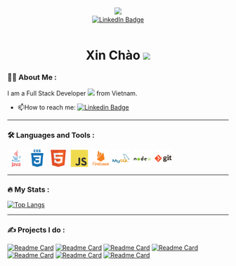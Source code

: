 ###

<!--
**thanhhuu09/thanhhuu09** is a ✨ _special_ ✨ repository because its `README.md` (this file) appears on your GitHub profile.

Here are some ideas to get you started:

- 🔭 I’m currently working on ...
- 🌱 I’m currently learning ...
- 👯 I’m looking to collaborate on ...
- 🤔 I’m looking for help with ...
- 💬 Ask me about ...
- 📫 How to reach me: ...
- 😄 Pronouns: ...
- ⚡ Fun fact: ...
-->

<div id="header" align="center">
  <img src="https://media.giphy.com/media/lP8xu5t2DLGG045H8F/giphy.gif" width="100"/>
  <div id="badges">
  <a href="https://www.linkedin.com/in/tthuu/">
    <img src="https://img.shields.io/badge/-LinkedIn-blue?logo=linkedin&logoColor=white&style=for-the-badge" alt="LinkedIn Badge"/>
  </a>
</div>
 <img src="https://komarev.com/ghpvc/?username=thanhhuu09&style=flat-square&color=blue" alt=""/>
 <h1>
  Xin Chào
  <img src="https://media.giphy.com/media/hvRJCLFzcasrR4ia7z/giphy.gif" width="30px"/>
</h1>
</div>

### :man_technologist: About Me : 
I am a Full Stack Developer <img src="https://media.giphy.com/media/WUlplcMpOCEmTGBtBW/giphy.gif" width="30"> from Vietnam.

- :mailbox:How to reach me: [![Linkedin Badge](https://img.shields.io/badge/-tthuu-blue?style=flat&logo=Linkedin&logoColor=white)](https://www.linkedin.com/in/tthuu/)
---



### :hammer_and_wrench: Languages and Tools :
<div>
  <img src="https://github.com/devicons/devicon/blob/master/icons/java/java-original-wordmark.svg" title="Java" alt="Java" width="40" height="40"/>&nbsp;
  <img src="https://github.com/devicons/devicon/blob/master/icons/css3/css3-plain-wordmark.svg"  title="CSS3" alt="CSS" width="40" height="40"/>&nbsp;
  <img src="https://github.com/devicons/devicon/blob/master/icons/html5/html5-original.svg" title="HTML5" alt="HTML" width="40" height="40"/>&nbsp;
  <img src="https://github.com/devicons/devicon/blob/master/icons/javascript/javascript-original.svg" title="JavaScript" alt="JavaScript" width="40" height="40"/>&nbsp;
  <img src="https://github.com/devicons/devicon/blob/master/icons/firebase/firebase-plain-wordmark.svg" title="Firebase" alt="Firebase" width="40" height="40"/>&nbsp;
  <img src="https://github.com/devicons/devicon/blob/master/icons/mysql/mysql-original-wordmark.svg" title="MySQL"  alt="MySQL" width="40" height="40"/>&nbsp;
  <img src="https://github.com/devicons/devicon/blob/master/icons/nodejs/nodejs-original-wordmark.svg" title="NodeJS" alt="NodeJS" width="40" height="40"/>&nbsp;
  <img src="https://github.com/devicons/devicon/blob/master/icons/git/git-original-wordmark.svg" title="Git" **alt="Git" width="40" height="40"/>
</div>

---



### :fire: My Stats :
[![Top Langs](https://github-readme-stats.vercel.app/api/top-langs/?username=thanhhuu09&layout=compact)](https://github.com/anuraghazra/github-readme-stats)

---


### :writing_hand: Projects I do :
[![Readme Card](https://github-readme-stats-git-masterrstaa-rickstaa.vercel.app/api/pin/?username=thanhhuu09&repo=tindog&theme=light)](https://github.com/thanhhuu09/tindog)
[![Readme Card](https://github-readme-stats-git-masterrstaa-rickstaa.vercel.app/api/pin/?username=thanhhuu09&repo=hocgihomnay&theme=light)](https://github.com/thanhhuu09/hocgihomnay)
[![Readme Card](https://github-readme-stats-git-masterrstaa-rickstaa.vercel.app/api/pin/?username=thanhhuu09&repo=TodoList&theme=light)](https://github.com/thanhhuu09/ToDoList)
[![Readme Card](https://github-readme-stats-git-masterrstaa-rickstaa.vercel.app/api/pin/?username=thanhhuu09&repo=DrumKit&theme=light)](https://github.com/thanhhuu09/drumkit)
[![Readme Card](https://github-readme-stats-git-masterrstaa-rickstaa.vercel.app/api/pin/?username=thanhhuu09&repo=Simon&theme=light)](https://github.com/thanhhuu09/simon)
[![Readme Card](https://github-readme-stats-git-masterrstaa-rickstaa.vercel.app/api/pin/?username=thanhhuu09&repo=Android-NoteApp&theme=light)](https://github.com/thanhhuu09/Android-NoteApp)
[![Readme Card](https://github-readme-stats-git-masterrstaa-rickstaa.vercel.app/api/pin/?username=thanhhuu09&repo=Manage-Staff&theme=light)](https://github.com/thanhhuu09/Manage-Staff)



